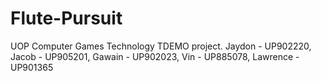 # Flute-Pursuit
UOP Computer Games Technology TDEMO project.
Jaydon - UP902220,
Jacob - UP905201,
Gawain - UP902023,
Vin - UP885078,
Lawrence - UP901365
